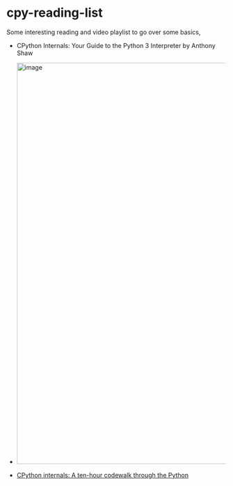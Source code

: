 # cpy-reading-list

Some interesting reading and video playlist to go over some basics,
- CPython Internals: Your Guide to the Python 3 Interpreter by Anthony Shaw
- <img width="922" alt="image" src="https://github.com/khac/cpy-reading-list/assets/25533953/484e44a5-353f-4474-822d-970adfee0314">

- [CPython internals: A ten-hour codewalk through the Python](https://www.youtube.com/playlist?list=PLzV58Zm8FuBL6OAv1Yu6AwXZrnsFbbR0S)

